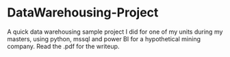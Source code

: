# DataWarehousing-Project
A quick data warehousing sample project I did for one of my units during my masters, using python, mssql and power BI for a hypothetical mining company.  Read the .pdf for the writeup.
